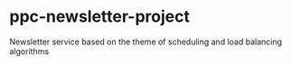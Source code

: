 # ppc-newsletter-project
Newsletter service based on the theme of scheduling and load balancing algorithms
